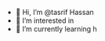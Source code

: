 - 👋 Hi, I’m @tasrif Hassan
- 👀 I’m interested in 
- 🌱 I’m currently learning
  h
  
  
   
  






